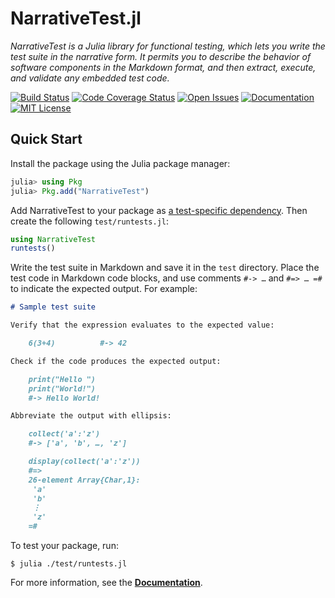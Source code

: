 # NarrativeTest.jl

*NarrativeTest is a Julia library for functional testing, which lets you write
the test suite in the narrative form.  It permits you to describe the behavior
of software components in the Markdown format, and then extract, execute, and
validate any embedded test code.*

[![Build Status][ci-img]][ci-url]
[![Code Coverage Status][codecov-img]][codecov-url]
[![Open Issues][issues-img]][issues-url]
[![Documentation][doc-dev-img]][doc-dev-url]
[![MIT License][license-img]][license-url]


## Quick Start

Install the package using the Julia package manager:

```julia
julia> using Pkg
julia> Pkg.add("NarrativeTest")
```

Add NarrativeTest to your package as [a test-specific
dependency](https://julialang.github.io/Pkg.jl/v1/creating-packages/#Adding-tests-to-the-package-1).
Then create the following `test/runtests.jl`:

```julia
using NarrativeTest
runtests()
```

Write the test suite in Markdown and save it in the `test` directory.  Place
the test code in Markdown code blocks, and use comments `#-> …` and `#=> … =#`
to indicate the expected output.  For example:

```markdown
# Sample test suite

Verify that the expression evaluates to the expected value:

    6(3+4)          #-> 42

Check if the code produces the expected output:

    print("Hello ")
    print("World!")
    #-> Hello World!

Abbreviate the output with ellipsis:

    collect('a':'z')
    #-> ['a', 'b', …, 'z']

    display(collect('a':'z'))
    #=>
    26-element Array{Char,1}:
     'a'
     'b'
     ⋮
     'z'
    =#
```

To test your package, run:

```console
$ julia ./test/runtests.jl
```

For more information, see the [**Documentation**][doc-dev-url].


[ci-img]: https://github.com/rbt-lang/NarrativeTest.jl/workflows/CI/badge.svg
[ci-url]: https://github.com/rbt-lang/NarrativeTest.jl/actions?query=workflow%3ACI+branch%3Amaster
[codecov-img]: https://codecov.io/gh/rbt-lang/NarrativeTest.jl/branch/master/graph/badge.svg
[codecov-url]: https://codecov.io/gh/rbt-lang/NarrativeTest.jl
[issues-img]: https://img.shields.io/github/issues/rbt-lang/NarrativeTest.jl.svg
[issues-url]: https://github.com/rbt-lang/NarrativeTest.jl/issues
[doc-dev-img]: https://img.shields.io/badge/doc-dev-blue.svg
[doc-dev-url]: https://rbt-lang.github.io/NarrativeTest.jl/dev/
[license-img]: https://img.shields.io/badge/license-MIT-blue.svg
[license-url]: https://raw.githubusercontent.com/rbt-lang/NarrativeTest.jl/master/LICENSE.md
